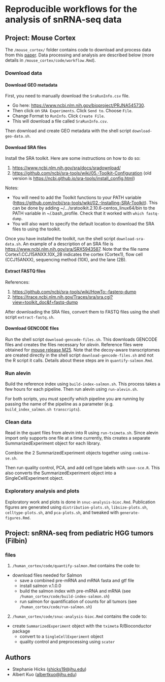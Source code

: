 # Reproducible workflows for the analysis of snRNA-seq data


## Project: Mouse Cortex 

The `/mouse_cortex/` folder contains code to download and process data from this [paper](https://www.nature.com/articles/s41587-020-0465-8). Data processing and analysis are described below (more details in `/mouse_cortex/code/workflow.Rmd`).

### Download data

#### Download GEO metadata

First, you need to manually download the `SraRunInfo.csv` file. 

* Go here: https://www.ncbi.nlm.nih.gov/bioproject/PRJNA545730. 
* Then click on `SRA Experiments`. Click `Send to`. Choose `File`. 
* Change Format to `RunInfo`. Click `Create File`. 
* This will download a file called `SraRunInfo.csv`.

Then download and create GEO metadata with the shell script `download-geo-data.sh`. 

#### Download SRA files

Install the SRA toolkit. Here are some instructions on how to do so:

1. https://www.ncbi.nlm.nih.gov/sra/docs/sradownload/
2. https://github.com/ncbi/sra-tools/wiki/05.-Toolkit-Configuration (old version is https://ncbi.github.io/sra-tools/install_config.html)

Notes:
* You will need to add the Toolkit functions to your PATH variable (https://github.com/ncbi/sra-tools/wiki/02.-Installing-SRA-Toolkit). This can be done by adding ~/.../sratoolkit.2.10.6-centos_linux64/bin to the PATH variable in ~/.bash_profile. Check that it worked with `which fastq-dump`.
* You will also want to specify the default location to download the SRA files to using the toolkit.

Once you have installed the toolkit, run the shell script `download-sra-data.sh`. An example of a description of an SRA file is https://www.ncbi.nlm.nih.gov/sra/SRX5943587. Note that the file name Cortex1.CCJ15ANXX.10X_2B indicates the cortex (Cortex1), flow cell (CCJ15ANXX), sequencing method (10X), and the lane (2B).

#### Extract FASTQ files

References:
1. https://github.com/ncbi/sra-tools/wiki/HowTo:-fasterq-dump
2. https://trace.ncbi.nlm.nih.gov/Traces/sra/sra.cgi?view=toolkit_doc&f=fastq-dump

After downloading the SRA files, convert them to FASTQ files using the shell script `extract-fastq.sh`.

#### Download GENCODE files

Run the shell script `download-gencode-files.sh`. This downloads GENCODE files and creates the files necessary for *alevin*. Reference files were obtained for [mouse release M25](https://www.gencodegenes.org/mouse/release_M25.html). 
Note that the decoy-aware transcriptomes are created directly in the shell script `download-gencode-files.sh` and not the R script it calls. Details about these steps are in `quantify-salmon.Rmd`.

### Run alevin

Build the reference index using `build-index-salmon.sh`. This process takes a few hours for each pipeline. Then run alevin using `run-alevin.sh`.

For both scripts, you must specify which pipeline you are running by passing the name of the pipeline as a parameter (e.g. `build_index_salmon.sh transcripts`). 

### Clean data

Read in the quant files from alevin into R using `run-tximeta.sh`. Since alevin import only supports one file at a time currently, this creates a separate SummarizedExperiment object for each library. 

Combine the 2 SummarizedExperiment objects together using `combine-se.sh`. 

Then run quality control, PCA, and add cell type labels with `save-sce.R`. This also converts the SummarizedExperiment object into a SingleCellExperiment object.

### Exploratory analysis and plots

Exploratory work and plots is done in `snuc-analysis-bioc.Rmd`. Publication figures are generated using `distribution-plots.sh`, `libsize-plots.sh`, `celltype-plots.sh`, and `pca-plots.sh`, and tweaked with `generate-figures.Rmd`. 

## Project: snRNA-seq from pediatric HGG tumors (Filbin)

### files 
1. `/human_cortex/code/quantify-salmon.Rmd` contains the code to:
- download files needed for Salmon
    - save a combined pre-mRNA and mRNA fasta and gtf file 
    - install salmon v.1.0.0
    - build the salmon index with pre-mRNA and mRNA (see `/human_cortex/code/build-index-salmon.sh`)
    - run salmon for quantification of counts for all tumors (see `/human_cortex/code/run-salmon.sh`)
    
2. `/human_cortex/code/snuc-analysis-bioc.Rmd` contains the code to: 
- create `SummarizedExperiment` object with the `tximeta` R/Bioconductor package
    - convert to a `SingleCellExperiment` object
    - quality control and preprocessing using `scater`

## Authors

* Stephanie Hicks (shicks19@jhu.edu)
* Albert Kuo (albertkuo@jhu.edu)